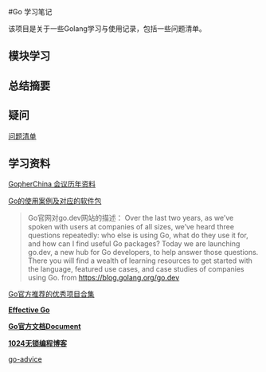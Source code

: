 #Go 学习笔记

该项目是关于一些Golang学习与使用记录，包括一些问题清单。


## 模块学习


## 总结摘要


## 疑问
[问题清单](./todolist.md)


## 学习资料

[GopherChina 会议历年资料](https://github.com/gopherchina/conference)

[Go的使用案例及对应的软件包](https://pkg.go.dev/)
>Go官网对go.dev网站的描述：
>Over the last two years, as we’ve spoken with users at companies of all sizes, we’ve heard three questions repeatedly: who else is using Go, what do they use it for, and how can I find useful Go packages?
>Today we are launching go.dev, a new hub for Go developers, to help answer those questions. There you will find a wealth of learning resources to get started with the language, featured use cases, and case studies of companies using Go.
>from https://blog.golang.org/go.dev

[Go官方推荐的优秀项目合集](https://github.com/golang/go/wiki/Projects#file-systems)

**[Effective Go](https://golang.org/doc/effective_go#constants)**

**[Go官方文档Document](https://golang.org/doc/)**

**[1024无锁编程博客](https://www.1024cores.net/)**

[go-advice](https://github.com/cristaloleg/go-advice)